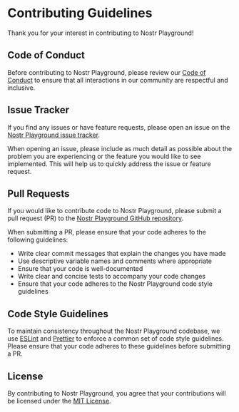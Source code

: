 # Contributing Guidelines

Thank you for your interest in contributing to Nostr Playground!

## Code of Conduct

Before contributing to Nostr Playground, please review our [Code of Conduct](https://github.com/sepehr-safari/nostr-playground/blob/main/CODE_OF_CONDUCT.md) to ensure that all interactions in our community are respectful and inclusive.

## Issue Tracker

If you find any issues or have feature requests, please open an issue on the [Nostr Playground issue tracker](https://github.com/sepehr-safari/nostr-playground/issues).

When opening an issue, please include as much detail as possible about the problem you are experiencing or the feature you would like to see implemented. This will help us to quickly address the issue or feature request.

## Pull Requests

If you would like to contribute code to Nostr Playground, please submit a pull request (PR) to the [Nostr Playground GitHub repository](https://github.com/sepehr-safari/nostr-playground/).

When submitting a PR, please ensure that your code adheres to the following guidelines:

- Write clear commit messages that explain the changes you have made
- Use descriptive variable names and comments where appropriate
- Ensure that your code is well-documented
- Write clear and concise tests to accompany your code changes
- Ensure that your code adheres to the Nostr Playground code style guidelines

## Code Style Guidelines

To maintain consistency throughout the Nostr Playground codebase, we use [ESLint](https://eslint.org/) and [Prettier](https://prettier.io/) to enforce a common set of code style guidelines. Please ensure that your code adheres to these guidelines before submitting a PR.

## License

By contributing to Nostr Playground, you agree that your contributions will be licensed under the [MIT License](https://github.com/sepehr-safari/nostr-playground/blob/main/LICENSE.md).
